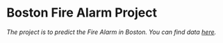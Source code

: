 # **Boston Fire Alarm Project** 

*The project is to predict the Fire Alarm in Boston. You can find data [here](https://data.boston.gov/dataset/fire-incident-reporting).*
